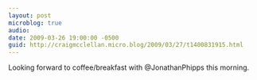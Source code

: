 ```yaml
---
layout: post
microblog: true
audio: 
date: 2009-03-26 19:00:00 -0500
guid: http://craigmcclellan.micro.blog/2009/03/27/t1400831915.html
---
```

Looking forward to coffee/breakfast with @JonathanPhipps this morning.
